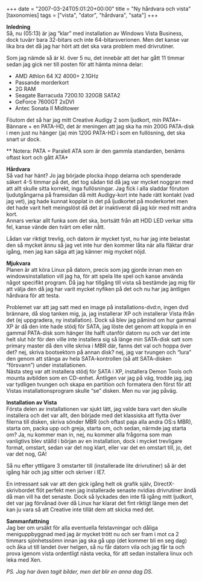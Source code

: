 +++
date = "2007-03-24T05:01:20+00:00"
title = "Ny hårdvara och vista"
[taxonomies]
tags = ["vista", "dator", "hårdvara", "sata"]
+++

**Inledning**  
Så, nu (05:13) är jag &#8220;klar&#8221; med installation av Windows Vista Business, dock tuvärr bara 32-bitars och inte 64-bitarsverionen. Men det kanse var lika bra det då jag har hört att det ska vara problem med drivrutiner.

Som jag nämde så är kl. över 5 nu, det innebär att det har gått 11 timmar sedan jag gick ner till posten för att hämta minna delar:

* AMD Athlon 64 X2 4000+ 2.1GHz  
* Passande morderkort  
* 2G RAM  
* Seagate Barracuda 7200.10 320GB SATA2  
* GeForce 7600GT 2xDVI  
* Antec Sonata II Miditower

Föutom det så har jag mitt Creative Audigy 2 som ljudkort, min PATA*-Bännare + en PATA-HD, det är meningen att jag ska ha min 200G PATA-disk i men just nu hänger (ja) min 120G PATA-HD i som en fullösning, det ska snart ur dock.

** Notera: PATA = Paralell ATA som är den gammla standarden, benäms oftast kort och gått ATA*

**Hårdvara**  
Så vad har hänt? Jo jag började plocka ihopp delarna och spenderade säkert 4-5 timmar på det, det tog sådan tid då jag var mycket noggran med att allt skulle sitta korrekt, inga fullösningar. Jag fick i alla sladdar förutom ljudutgångarna på framsidan då mitt Audigy-kort inte hade rätt kontakt (vad jag vet), jag hade kunnat kopplat in det på ljudkortet på moderkortet men det hade varit helt meingslöst då det är inaktiverat då jag kör med mitt andra kort.  
Annars verkar allt funka som det ska, bortsätt från att HDD LED verkar sitta fel, kanse vände den tvärt om eller nått.

Lådan var riktigt trevlig, och datorn är mycket tyst, nu har jag inte belastat den så mycket ännu så jag vet inte hur den kommer låta när alla fläktar drar igång, men jag kan säga att jag känner mig mycket nöjd.

**Mjukvara**  
Planen är att köra Linux på datorn, precis som jag gjorde innan men en windowsinstallation vill jag ha, för att spela lite spel och kanse använda något specifikt program. Då jag har tillgång till vista så bestämde jag mig för att välja den då jag har varit mycket nyfiken på det och nu har jag äntligen hårdvara för att testa.

Problemet var att jag satt med en image på installations-dvd:n, ingen dvd brännare, då slog tanken mig, ja, jag installerar XP och installerar Vista ifrån det (ej uppgradera, ny installation). Dock så blev jag påmind om hur gammal XP är då den inte hade stödj för SATA, jag löste det genom att koppla in en gammal PATA-disk som hänger lite halft utanför datorn nu och var det inte helt slut hör för den ville inte installera sig så länge min SATA-disk satt som primary master då den ville skriva i MBR där, fanns det val och hoppa över det? nej, skriva bootsektorn på annan disk? nej, jag var tvungen och &#8220;lura&#8221; den genom att stänga av hela SATA-kontrollen (så att SATA-disken &#8220;försvann&#8221;) under installationen.  
Nästa steg var att installera stödj för SATA i XP, installera Demon Tools och mounta avbilden som en CD-enhet. Äntligen var jag på väg, trodde jag, jag var tydligen tvungen och skapa en partition och formatera den först för att Vistas installationsprogram skulle &#8220;se&#8221; disken. Men nu var jag påväg.

**Installation av Vista**  
Första delen av installationen var sjukt lätt, jag valde bara vart den skulle installera och det var allt, den började med det klassiska att flytta över filerna till disken, skriva sönder MBR (och oftast paja alla andra OS:s MBR), starta om, packa upp och greja, starta om, och sedan, närmde jag starta om? Ja, nu kommer man in, nej, nu kommer alla frågorna som man vanligtivs blev ställd i början av en installation, dock i mycket trevligare format, omstart, sedan var det nog klart, eller var det en omstart till, jo, det var det nog, GA!

Så nu efter yttligare 3 omstarter till (installerade lite drivrutiner) så är det igång här och jag sitter och skriver i IE7.

En intressant sak var att den gick igång helt ok grafik själv, DirectX-skrivbordet flöt perfekt men jag installerade senaste nvidias drivrutiner ändå då man vill ha det senaste. Dock så lyckades den inte få igång mitt ljudkort, det var jag förvånad över då Linux har klarat det fint riktigt länge men det kan ju vara så att Creative inte tillät dem att skicka med det.

**Sammanfattning**  
Jag ber om ursäkt för alla eventuella felstavningar och dåliga meniguppbyggnad med jag är mycket trött nu och ser fram i mot ca 2 timmars sjönhetssömn innan jag ska gå upp (det kommer bli en seg dag) och åka ut till landet över helgen, så nu får datorn vila och jag får ta och prova igenom vista ordentligt nästa vecka, för att sedan installera linux och leka med Xen.

*PS. Jag har även tagit bilder, men det blir en anna dag DS.*



<small></small>
